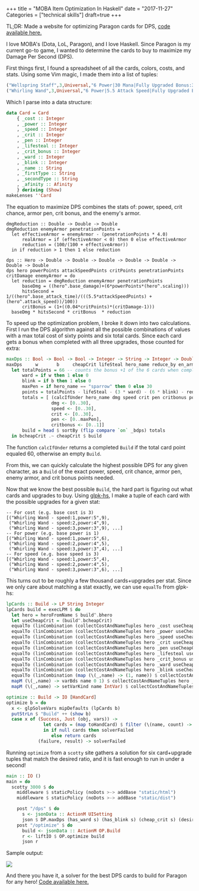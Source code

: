+++
title = "MOBA Item Optimization In Haskell"
date = "2017-11-27"
Categories = ["technical skills"]
draft=true
+++

TL;DR: Made a website for optimizing Paragon cards for DPS, 
[code available here.](https://github.com/steveshogren/haskell-optimization/tree/a298b264e0d84ded3883b0948a12768a490d57eb)

I love MOBA's (Dota, LoL, Paragon), and I love Haskell. Since Paragon is my
current go-to game, I wanted to determine the cards to buy to maximize my Damage
Per Second (DPS).

First things first, I found a spreadsheet of all the cards, colors, costs, and
stats. Using some Vim magic, I made them into a list of tuples:

``` haskell
("Wellspring Staff",3,Universal,"6 Power|30 Mana|Fully Upgraded Bonus:30 Mana|0.3 Mana Regen"),
("Whirling Wand",3,Universal,"6 Power|5.5 Attack Speed|Fully Upgraded Bonus:11 Attack Speed"),
```

Which I parse into a data structure: 

``` haskell
data Card = Card
    { _cost :: Integer
    , _power :: Integer
    , _speed :: Integer
    , _crit :: Integer
    , _pen :: Integer
    , _lifesteal :: Integer
    , _crit_bonus :: Integer
    , _ward :: Integer
    , _blink :: Integer
    , _name :: String
    , _firstType :: String
    , _secondType :: String
    , _afinity :: Afinity
    } deriving (Show)
makeLenses ''Card
```

The equation to maximize DPS combines the stats of: power, speed, crit chance,
armor pen, crit bonus, and the enemy's armor.

```
dmgReduction :: Double -> Double -> Double
dmgReduction enemyArmor penetrationPoints =
  let effectiveArmor = enemyArmor - (penetrationPoints * 4.0)
      realArmor = if (effectiveArmor < 0) then 0 else effectiveArmor
      reduction = (100/(100 + effectiveArmor))
  in if reduction > 1 then 1 else reduction

dps :: Hero -> Double -> Double -> Double -> Double -> Double -> Double -> Double
dps hero powerPoints attackSpeedPoints critPoints penetrationPoints critDamage enemyArmor = do
  let reduction = dmgReduction enemyArmor penetrationPoints
      baseDmg = ((hero^.base_damage)+(6*powerPoints*(hero^.scaling)))
      hitsSecond = 1/((hero^.base_attack_time)/(((5.5*attackSpeedPoints) + (hero^.attack_speed))/100))
      critBonus = (1+((0.04*critPoints)*(critDamage-1)))
  baseDmg * hitsSecond * critBonus  * reduction
```

To speed up the optimization problem, I broke it down into two calculations.
First I run the DPS algorithm against all the possible combinations of values
with a max total cost of sixty points and six total cards. Since each card gets
a bonus when completed with all three upgrades, those counted for extra:

```haskell
maxDps :: Bool -> Bool -> Bool -> Integer -> String -> Integer -> Double -> Build
maxDps     w       b     cheapCrit lifeSteal hero_name reduce_by en_armor =
  let totalPoints = 66 -- counts the bonus +1 of the 6 cards when completed
      ward = if w then 1 else 0
      blink = if b then 1 else 0
      maxPen = if hero_name == "sparrow" then 0 else 30
      points = totalPoints - lifeSteal - (3 * ward) - (6 * blink) - reduce_by
      totals = [ (calcIfUnder hero_name dmg speed crit pen critbonus points ward blink lifeSteal en_armor) |
                 dmg <- [0..30],
                 speed <- [0..30],
                 crit <- [0..30],
                 pen <- [0..maxPen],
                 critbonus <- [0..1]]
      build = head $ sortBy (flip compare `on` _bdps) totals
  in bcheapCrit .~ cheapCrit $ build
```

The function ```calcIfUnder``` returns a completed ```Build``` if the total
card point equaled 60, otherwise an empty ```Build```.

From this, we can quickly calculate the highest possible DPS for any given
character, as a ```Build``` of the exact power, speed, crit chance, armor pen,
enemy armor, and crit bonus points needed.

Now that we know the best possible ```Build```, the hard part is figuring out
what cards and upgrades to buy. Using
[glpk-hs](https://hackage.haskell.org/package/glpk-hs), I make a tuple of each card with
the possible upgrades for a given stat:

```
-- For cost (e.g. base cost is 3)
[("Whirling Wand - speed:1,power:5",9),
 ("Whirling Wand - speed:2,power:4",9),
 ("Whirling Wand - speed:3,power:3",9), ...]
-- For power (e.g. base power is 1)
[("Whirling Wand - speed:1,power:5",6),
 ("Whirling Wand - speed:2,power:4",5),
 ("Whirling Wand - speed:3,power:3",4), ...]
-- For speed (e.g. base speed is 3)
[("Whirling Wand - speed:1,power:5",4),
 ("Whirling Wand - speed:2,power:4",5),
 ("Whirling Wand - speed:3,power:3",6), ...]
```

This turns out to be roughly a few thousand cards+upgrades per stat. Since we
only care about matching a stat exactly, we can use ```equalTo``` from glpk-hs:

``` haskell
lpCards :: Build -> LP String Integer
lpCards build = execLPM $ do
  let hero = heroFromName $ build^.bhero
  let useCheapCrit = (build^.bcheapCrit)
  equalTo (linCombination (collectCostAndNameTuples hero _cost useCheapCrit)) totalCXP
  equalTo (linCombination (collectCostAndNameTuples hero _power useCheapCrit)) (build^.bpower)
  equalTo (linCombination (collectCostAndNameTuples hero _speed useCheapCrit)) (build^.bspeed)
  equalTo (linCombination (collectCostAndNameTuples hero _crit useCheapCrit)) (build^.bcrit)
  equalTo (linCombination (collectCostAndNameTuples hero _pen useCheapCrit)) (build^.bpen)
  equalTo (linCombination (collectCostAndNameTuples hero _lifesteal useCheapCrit)) (build^.blifesteal)
  equalTo (linCombination (collectCostAndNameTuples hero _crit_bonus useCheapCrit)) (build^.bcrit_bonus)
  equalTo (linCombination (collectCostAndNameTuples hero _ward useCheapCrit)) (build^.bward)
  equalTo (linCombination (collectCostAndNameTuples hero _blink useCheapCrit)) (build^.bblink)
  equalTo (linCombination (map (\(_,name) -> (1, name)) $ collectCostAndNameTuples hero _power useCheapCrit)) totalCards
  mapM (\(_,name) -> varBds name 0 1) $ collectCostAndNameTuples hero _power useCheapCrit
  mapM (\(_,name) -> setVarKind name IntVar) $ collectCostAndNameTuples hero _power useCheapCrit

optimize :: Build -> IO [HandCard]
optimize b = do
  x <- glpSolveVars mipDefaults (lpCards b)
  putStrLn $ "Build" ++ (show b)
  case x of (Success, Just (obj, vars)) ->
              let cards = (map toHandCard) $ filter (\(name, count) -> count /= 0) $ Map.toList vars
              in if null cards then solverFailed
                 else return cards
            (failure, result) -> solverFailed
```

Running ```optimize``` from a ```scotty``` site gathers a solution for six
card+upgrade tuples that match the desired ratio, and it is fast enough to run
in under a second!

```haskell
main :: IO ()
main = do
  scotty 3000 $ do
    middleware $ staticPolicy (noDots >-> addBase "static/html")
    middleware $ staticPolicy (noDots >-> addBase "static/dist")

    post "/dps" $ do
      s <- jsonData :: ActionM UISetting
      json $ DP.maxDps (has_ward s) (has_blink s) (cheap_crit s) (desired_lifesteal s) (hero_name s) 0 (enemy_armor s) 
    post "/optimize" $ do
      build <- jsonData :: ActionM OP.Build
      r <- liftIO $ OP.optimize build
      json r
```

Sample output:

<img src="/images/optimizer.png"></img>

And there you have it, a solver for the best DPS cards to build for Paragon for
any hero! [Code available here.](https://github.com/steveshogren/haskell-optimization/tree/a298b264e0d84ded3883b0948a12768a490d57eb)
